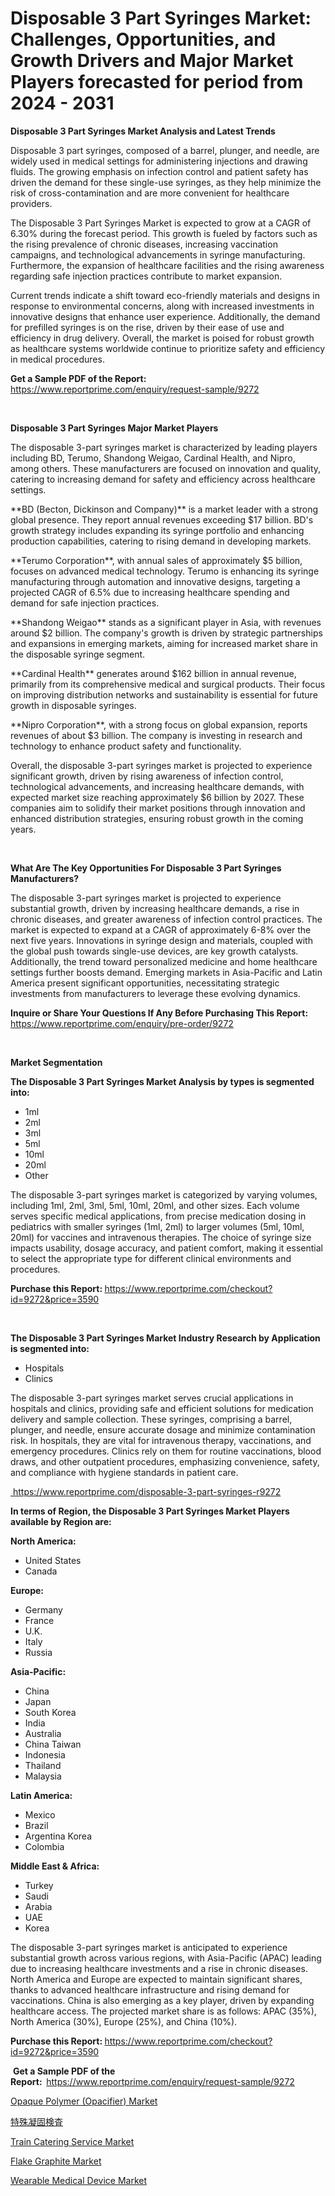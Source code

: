 <p><h1>Disposable 3 Part Syringes Market: Challenges, Opportunities, and Growth Drivers and Major Market Players forecasted for period from 2024 - 2031</h1></p><p><strong>Disposable 3 Part Syringes Market Analysis and Latest Trends</strong></p>
<p><p>Disposable 3 part syringes, composed of a barrel, plunger, and needle, are widely used in medical settings for administering injections and drawing fluids. The growing emphasis on infection control and patient safety has driven the demand for these single-use syringes, as they help minimize the risk of cross-contamination and are more convenient for healthcare providers. </p><p>The Disposable 3 Part Syringes Market is expected to grow at a CAGR of 6.30% during the forecast period. This growth is fueled by factors such as the rising prevalence of chronic diseases, increasing vaccination campaigns, and technological advancements in syringe manufacturing. Furthermore, the expansion of healthcare facilities and the rising awareness regarding safe injection practices contribute to market expansion. </p><p>Current trends indicate a shift toward eco-friendly materials and designs in response to environmental concerns, along with increased investments in innovative designs that enhance user experience. Additionally, the demand for prefilled syringes is on the rise, driven by their ease of use and efficiency in drug delivery. Overall, the market is poised for robust growth as healthcare systems worldwide continue to prioritize safety and efficiency in medical procedures.</p></p>
<p><strong>Get a Sample PDF of the Report:&nbsp;</strong> <a href="https://www.reportprime.com/enquiry/request-sample/9272">https://www.reportprime.com/enquiry/request-sample/9272</a></p>
<p>&nbsp;</p>
<p><strong>Disposable 3 Part Syringes Major Market Players</strong></p>
<p><p>The disposable 3-part syringes market is characterized by leading players including BD, Terumo, Shandong Weigao, Cardinal Health, and Nipro, among others. These manufacturers are focused on innovation and quality, catering to increasing demand for safety and efficiency across healthcare settings.</p><p>**BD (Becton, Dickinson and Company)** is a market leader with a strong global presence. They report annual revenues exceeding $17 billion. BD's growth strategy includes expanding its syringe portfolio and enhancing production capabilities, catering to rising demand in developing markets.</p><p>**Terumo Corporation**, with annual sales of approximately $5 billion, focuses on advanced medical technology. Terumo is enhancing its syringe manufacturing through automation and innovative designs, targeting a projected CAGR of 6.5% due to increasing healthcare spending and demand for safe injection practices.</p><p>**Shandong Weigao** stands as a significant player in Asia, with revenues around $2 billion. The company's growth is driven by strategic partnerships and expansions in emerging markets, aiming for increased market share in the disposable syringe segment.</p><p>**Cardinal Health** generates around $162 billion in annual revenue, primarily from its comprehensive medical and surgical products. Their focus on improving distribution networks and sustainability is essential for future growth in disposable syringes.</p><p>**Nipro Corporation**, with a strong focus on global expansion, reports revenues of about $3 billion. The company is investing in research and technology to enhance product safety and functionality.</p><p>Overall, the disposable 3-part syringes market is projected to experience significant growth, driven by rising awareness of infection control, technological advancements, and increasing healthcare demands, with expected market size reaching approximately $6 billion by 2027. These companies aim to solidify their market positions through innovation and enhanced distribution strategies, ensuring robust growth in the coming years.</p></p>
<p>&nbsp;</p>
<p><strong>What Are The Key Opportunities For Disposable 3 Part Syringes Manufacturers?</strong></p>
<p><p>The disposable 3-part syringes market is projected to experience substantial growth, driven by increasing healthcare demands, a rise in chronic diseases, and greater awareness of infection control practices. The market is expected to expand at a CAGR of approximately 6-8% over the next five years. Innovations in syringe design and materials, coupled with the global push towards single-use devices, are key growth catalysts. Additionally, the trend toward personalized medicine and home healthcare settings further boosts demand. Emerging markets in Asia-Pacific and Latin America present significant opportunities, necessitating strategic investments from manufacturers to leverage these evolving dynamics.</p></p>
<p><strong>Inquire or Share Your Questions If Any Before Purchasing This Report:</strong> <a href="https://www.reportprime.com/enquiry/pre-order/9272">https://www.reportprime.com/enquiry/pre-order/9272</a></p>
<p>&nbsp;</p>
<p><strong>Market Segmentation</strong></p>
<p><strong>The Disposable 3 Part Syringes Market Analysis by types is segmented into:</strong></p>
<p><ul><li>1ml</li><li>2ml</li><li>3ml</li><li>5ml</li><li>10ml</li><li>20ml</li><li>Other</li></ul></p>
<p><p>The disposable 3-part syringes market is categorized by varying volumes, including 1ml, 2ml, 3ml, 5ml, 10ml, 20ml, and other sizes. Each volume serves specific medical applications, from precise medication dosing in pediatrics with smaller syringes (1ml, 2ml) to larger volumes (5ml, 10ml, 20ml) for vaccines and intravenous therapies. The choice of syringe size impacts usability, dosage accuracy, and patient comfort, making it essential to select the appropriate type for different clinical environments and procedures.</p></p>
<p><strong>Purchase this Report:&nbsp;</strong><a href="https://www.reportprime.com/checkout?id=9272&price=3590">https://www.reportprime.com/checkout?id=9272&price=3590</a></p>
<p>&nbsp;</p>
<p><strong>The Disposable 3 Part Syringes Market Industry Research by Application is segmented into:</strong></p>
<p><ul><li>Hospitals</li><li>Clinics</li></ul></p>
<p><p>The disposable 3-part syringes market serves crucial applications in hospitals and clinics, providing safe and efficient solutions for medication delivery and sample collection. These syringes, comprising a barrel, plunger, and needle, ensure accurate dosage and minimize contamination risk. In hospitals, they are vital for intravenous therapy, vaccinations, and emergency procedures. Clinics rely on them for routine vaccinations, blood draws, and other outpatient procedures, emphasizing convenience, safety, and compliance with hygiene standards in patient care.</p></p>
<p><a href="https://www.reportprime.com/disposable-3-part-syringes-r9272">&nbsp;https://www.reportprime.com/disposable-3-part-syringes-r9272</a></p>
<p><strong>In terms of Region, the Disposable 3 Part Syringes Market Players available by Region are:</strong></p>
<p>
    <p> <strong> North America: </strong>
        <ul>
            <li>United States</li>
            <li>Canada</li>
        </ul>
        </p> 
    <p> <strong> Europe: </strong>
        <ul>
            <li>Germany</li>
            <li>France</li>
            <li>U.K.</li>
            <li>Italy</li>
            <li>Russia</li>
        </ul>
        </p> 
    <p> <strong> Asia-Pacific: </strong>
        <ul>
            <li>China</li>
            <li>Japan</li>
            <li>South Korea</li>
            <li>India</li>
            <li>Australia</li>
            <li>China Taiwan</li>
            <li>Indonesia</li>
            <li>Thailand</li>
            <li>Malaysia</li>
        </ul>
        </p> 
    <p> <strong> Latin America: </strong>
        <ul>
            <li>Mexico</li>
            <li>Brazil</li>
            <li>Argentina Korea</li>
            <li>Colombia</li>
        </ul>
        </p> 
    <p> <strong> Middle East & Africa: </strong>
        <ul>
            <li>Turkey</li>
            <li>Saudi</li>
            <li>Arabia</li>
            <li>UAE</li>
            <li>Korea</li>
        </ul>
    </p>
    </p>
<p><p>The disposable 3-part syringes market is anticipated to experience substantial growth across various regions, with Asia-Pacific (APAC) leading due to increasing healthcare investments and a rise in chronic diseases. North America and Europe are expected to maintain significant shares, thanks to advanced healthcare infrastructure and rising demand for vaccinations. China is also emerging as a key player, driven by expanding healthcare access. The projected market share is as follows: APAC (35%), North America (30%), Europe (25%), and China (10%).</p></p>
<p><strong>Purchase this Report: </strong><a href="https://www.reportprime.com/checkout?id=9272&price=3590">https://www.reportprime.com/checkout?id=9272&price=3590</a></p>
<p>&nbsp;<strong>Get a Sample PDF of the Report:&nbsp;&nbsp;</strong><a href="https://www.reportprime.com/enquiry/request-sample/9272">https://www.reportprime.com/enquiry/request-sample/9272</a></p>
<p><strong></strong></p>
<p><p><a href="https://issuu.com/reportprime-2/docs/opaque-polymer-opacifier-market-siz_0eddbccc4f6d08">Opaque Polymer (Opacifier) Market</a></p><p><a href="https://medium.com/@qyzhmeiu47/special-coagulation-test-market-%E3%81%AF-%E3%82%B3%E3%82%B9%E3%83%88%E7%AE%A1%E7%90%86%E3%81%A8%E5%8A%B9%E7%8E%87%E5%90%91%E4%B8%8A%E3%82%92%E5%84%AA%E5%85%88%E3%81%97%E3%81%BE%E3%81%99-%E3%81%95%E3%82%89%E3%81%AB-%E5%A0%B1%E5%91%8A%E6%9B%B8%E3%81%AF%E5%B8%82%E5%A0%B4%E3%81%AE%E9%9C%80%E8%A6%81%E9%9D%A2%E3%81%A8%E4%BE%9B%E7%B5%A6%E9%9D%A2%E3%81%AE%E4%B8%A1%E6%96%B9%E3%82%92%E3%82%AB%E3%83%90%E3%83%BC%E3%81%97%E3%81%A6%E3%81%84%E3%81%BE%E3%81%99-special-45b414f1792f">特殊凝固検査</a></p><p><a href="https://www.linkedin.com/pulse/market-forecasting-change-global-train-catering-service-dynamics-qr74f?trackingId=3RnUubEvTrmsm7YTknfOCQ%3D%3D">Train Catering Service Market</a></p><p><a href="https://medium.com/@emma.white454357/the-global-flake-graphite-market-identifies-drivers-restraints-opportunities-and-trends-db903a70f5fb">Flake Graphite Market</a></p><p><a href="https://medium.com/@emma.white454357/the-global-wearable-medical-device-market-identifies-drivers-restraints-opportunities-and-c3967037f71b">Wearable Medical Device Market</a></p></p>